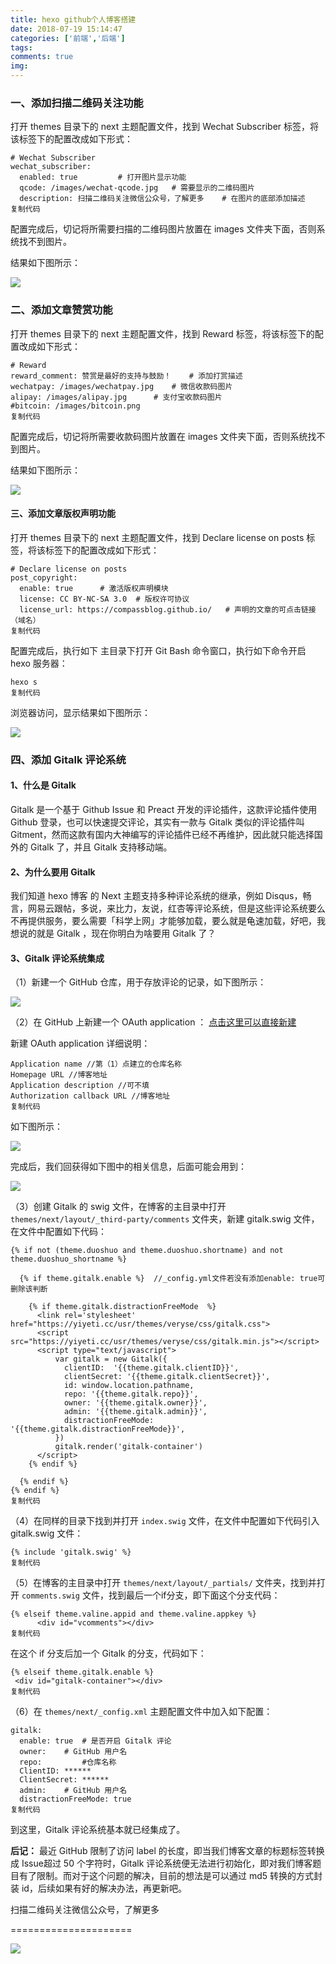 ```yaml
---
title: hexo github个人博客搭建
date: 2018-07-19 15:14:47
categories: ['前端','后端']
tags:       
comments: true    
img:               
---
```

### 一、添加扫描二维码关注功能
打开 themes 目录下的 next 主题配置文件，找到 Wechat Subscriber 标签，将该标签下的配置改成如下形式：

    # Wechat Subscriber
    wechat_subscriber:
      enabled: true			# 打开图片显示功能
      qcode: /images/wechat-qcode.jpg	# 需要显示的二维码图片
      description: 扫描二维码关注微信公众号，了解更多	# 在图片的底部添加描述
    复制代码

配置完成后，切记将所需要扫描的二维码图片放置在 images 文件夹下面，否则系统找不到图片。

结果如下图所示：

![](http://img5.imgtn.bdimg.com/it/u=2112417467,3935614504&fm=27&gp=0.jpg)

### 二、添加文章赞赏功能

打开 themes 目录下的 next 主题配置文件，找到 Reward 标签，将该标签下的配置改成如下形式：

    # Reward
    reward_comment: 赞赏是最好的支持与鼓励！	# 添加打赏描述
    wechatpay: /images/wechatpay.jpg	# 微信收款码图片
    alipay: /images/alipay.jpg		# 支付宝收款码图片
    #bitcoin: /images/bitcoin.png
    复制代码

配置完成后，切记将所需要收款码图片放置在 images 文件夹下面，否则系统找不到图片。

结果如下图所示：

![](https://user-gold-cdn.xitu.io/2018/4/22/162ee049f9fd4913?imageView2/0/w/1280/h/960/format/webp/ignore-error/1)

#### 三、添加文章版权声明功能

打开 themes 目录下的 next 主题配置文件，找到 Declare license on posts 标签，将该标签下的配置改成如下形式：

    # Declare license on posts
    post_copyright:
      enable: true		# 激活版权声明模块
      license: CC BY-NC-SA 3.0	# 版权许可协议
      license_url: https://compassblog.github.io/	# 声明的文章的可点击链接（域名）
    复制代码

配置完成后，执行如下 主目录下打开 Git Bash 命令窗口，执行如下命令开启 hexo 服务器：

    hexo s
    复制代码

浏览器访问，显示结果如下图所示：

![](https://user-gold-cdn.xitu.io/2018/4/22/162ee049fb5f655c?imageView2/0/w/1280/h/960/format/webp/ignore-error/1)

### 四、添加 Gitalk 评论系统

#### 1、什么是 Gitalk

Gitalk 是一个基于 Github Issue 和 Preact 开发的评论插件，这款评论插件使用 Github 登录，也可以快速提交评论，其实有一款与 Gitalk 类似的评论插件叫 Gitment，然而这款有国内大神编写的评论插件已经不再维护，因此就只能选择国外的 Gitalk 了，并且 Gitalk 支持移动端。

#### 2、为什么要用 Gitalk

我们知道 hexo 博客 的 Next 主题支持多种评论系统的继承，例如 Disqus，畅言，网易云跟帖，多说，来比力，友说，红杏等评论系统，但是这些评论系统要么不再提供服务，要么需要「科学上网」才能够加载，要么就是龟速加载，好吧，我想说的就是 Gitalk ，现在你明白为啥要用 Gitalk 了？

#### 3、Gitalk 评论系统集成

（1）新建一个 GitHub 仓库，用于存放评论的记录，如下图所示：

![](https://user-gold-cdn.xitu.io/2018/4/22/162ee049fb8428a3?imageView2/0/w/1280/h/960/format/webp/ignore-error/1)

（2）在 GitHub 上新建一个 OAuth application ： [点击这里可以直接新建](https://link.juejin.im?target=https%3A%2F%2Fgithub.com%2Fsettings%2Fapplications%2Fnew)

新建 OAuth application 详细说明：

    Application name //第（1）点建立的仓库名称
    Homepage URL //博客地址
    Application description //可不填
    Authorization callback URL //博客地址
    复制代码

如下图所示：

![](https://user-gold-cdn.xitu.io/2018/4/22/162ee049fb6ab50c?imageView2/0/w/1280/h/960/format/webp/ignore-error/1)

完成后，我们回获得如下图中的相关信息，后面可能会用到：

![](https://user-gold-cdn.xitu.io/2018/4/22/162ee049fbaf681f?imageView2/0/w/1280/h/960/format/webp/ignore-error/1)

（3）创建 Gitalk 的 swig 文件，在博客的主目录中打开 `themes/next/layout/_third-party/comments` 文件夹，新建 gitalk.swig 文件，在文件中配置如下代码：

    {% if not (theme.duoshuo and theme.duoshuo.shortname) and not theme.duoshuo_shortname %}
      
      {% if theme.gitalk.enable %}  //_config.yml文件若没有添加enable: true可删除该判断
    
        {% if theme.gitalk.distractionFreeMode  %}      
    	  <link rel='stylesheet' href="https://yiyeti.cc/usr/themes/veryse/css/gitalk.css">
          <script src="https://yiyeti.cc/usr/themes/veryse/css/gitalk.min.js"></script>
          <script type="text/javascript">
              var gitalk = new Gitalk({
                clientID:  '{{theme.gitalk.clientID}}', 
                clientSecret: '{{theme.gitalk.clientSecret}}',
                id: window.location.pathname,
                repo: '{{theme.gitalk.repo}}', 
                owner: '{{theme.gitalk.owner}}', 
                admin: '{{theme.gitalk.admin}}', 
                distractionFreeMode: '{{theme.gitalk.distractionFreeMode}}',
              })
              gitalk.render('gitalk-container')
          </script>
        {% endif %}
    
      {% endif %}
    {% endif %}
    复制代码

（4）在同样的目录下找到并打开 `index.swig` 文件，在文件中配置如下代码引入 gitalk.swig 文件：

    {% include 'gitalk.swig' %}
    复制代码

（5）在博客的主目录中打开 `themes/next/layout/_partials/` 文件夹，找到并打开 `comments.swig` 文件，找到最后一个if分支，即下面这个分支代码：

    {% elseif theme.valine.appid and theme.valine.appkey %}
          <div id="vcomments"></div>
    复制代码

在这个 if 分支后加一个 Gitalk 的分支，代码如下：

    {% elseif theme.gitalk.enable %}
     <div id="gitalk-container"></div>
    复制代码

（6）在 `themes/next/_config.xml` 主题配置文件中加入如下配置：

    gitalk:
      enable: true	# 是否开启 Gitalk 评论
      owner:  	# GitHub 用户名	 
      repo: 		#仓库名称
      ClientID: ******
      ClientSecret: ******
      admin: 	# GitHub 用户名
      distractionFreeMode: true
    复制代码

到这里，Gitalk 评论系统基本就已经集成了。

**后记：** 最近 GitHub 限制了访问 label 的长度，即当我们博客文章的标题标签转换成 Issue超过 50 个字符时，Gitalk 评论系统便无法进行初始化，即对我们博客题目有了限制。而对于这个问题的解决，目前的想法是可以通过 md5 转换的方式封装 id，后续如果有好的解决办法，再更新吧。

扫描二维码关注微信公众号，了解更多


=====================

![](https://user-gold-cdn.xitu.io/2018/4/22/162ee052f2f34569?imageView2/0/w/1280/h/960/format/webp/ignore-error/1)